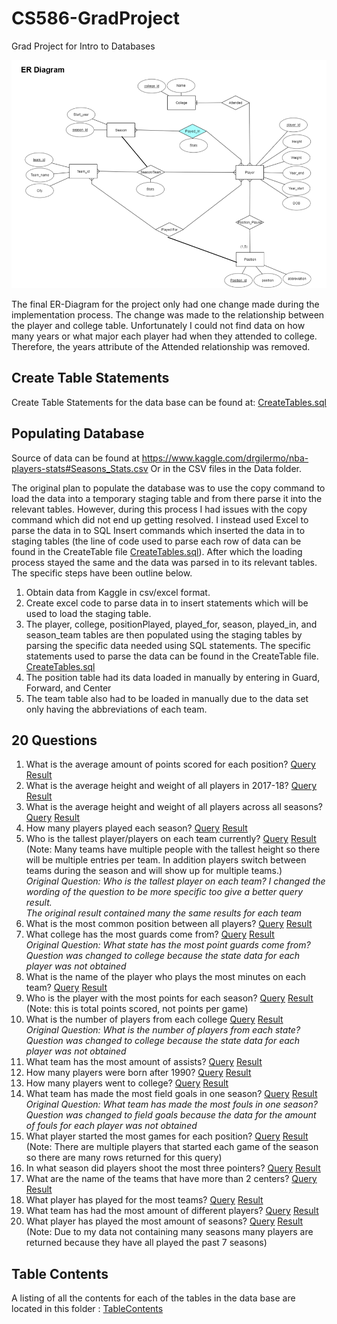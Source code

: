 # CS586-GradProject
Grad Project for Intro to Databases

![alt text](https://github.com/caameron/CS586-GradProject/blob/master/ER-Diagram.PNG)

The final ER-Diagram for the project only had one change made during the implementation process. The change was made to the
relationship between the player and college table. Unfortunately I could not find data on how many years or what major each
player had when they attended to college. Therefore, the years attribute of the Attended relationship was removed.

## Create Table Statements
Create Table Statements for the data base can be found at: [CreateTables.sql](https://github.com/caameron/CS586-GradProject/blob/master/CreateTables/CreateTable.sql)

## Populating Database

Source of data can be found at https://www.kaggle.com/drgilermo/nba-players-stats#Seasons_Stats.csv
Or in the CSV files in the Data folder.

The original plan to populate the database was to use the copy command to load the data into a temporary staging table and from
there parse it into the relevant tables. However, during this process I had issues with the copy command which did not end up
getting resolved. I instead used Excel to parse the data in to SQL Insert commands which inserted the data in to staging tables
(the line of code used to parse each row of data can be found in the CreateTable file [CreateTables.sql](https://github.com/caameron/CS586-GradProject/blob/master/CreateTables/CreateTable.sql)). After which the loading process stayed
the same and the data was parsed in to its relevant tables. The specific steps have been outline below.

1. Obtain data from Kaggle in csv/excel format.
2. Create excel code to parse data in to insert statements which will be used to load the staging table.
3. The player, college, positionPlayed, played_for, season, played_in, and season_team tables are then populated using the staging
   tables by parsing the specific data needed using SQL statements. The specific statements used to parse the data can be found in
   the CreateTable file. [CreateTables.sql](https://github.com/caameron/CS586-GradProject/blob/master/CreateTables/CreateTable.sql)
4. The position table had its data loaded in manually by entering in Guard, Forward, and Center
5. The team table also had to be loaded in manually due to the data set only having the abbreviations of each team.

## 20 Questions

1. What is the average amount of points scored for each position?
   [Query](https://github.com/caameron/CS586-GradProject/blob/master/Queries/1.sql)
   [Result](https://github.com/caameron/CS586-GradProject/blob/master/Query_Results/Result1.csv)
2. What is the average height and weight of all players in 2017-18?
   [Query](https://github.com/caameron/CS586-GradProject/blob/master/Queries/2.sql)
   [Result](https://github.com/caameron/CS586-GradProject/blob/master/Query_Results/Result2.csv)
3. What is the average height and weight of all players across all seasons?
   [Query](https://github.com/caameron/CS586-GradProject/blob/master/Queries/3.sql)
   [Result](https://github.com/caameron/CS586-GradProject/blob/master/Query_Results/Result3.csv)
4. How many players played each season?
   [Query](https://github.com/caameron/CS586-GradProject/blob/master/Queries/4.sql)
   [Result](https://github.com/caameron/CS586-GradProject/blob/master/Query_Results/Result4.csv)
5. Who is the tallest player/players on each team currently?
   [Query](https://github.com/caameron/CS586-GradProject/blob/master/Queries/5.sql)
   [Result](https://github.com/caameron/CS586-GradProject/blob/master/Query_Results/Result5.csv) <br />
   (Note: Many teams have multiple people with the tallest height so there will be multiple entries per team.
   In addition players switch between teams during the season and will show up for multiple teams.) <br />
   *Original Question: Who is the tallest player on each team?*
   *I changed the wording of the question to be more specific too give a better query result.* <br />
   *The original result contained many the same results for each team*
6. What is the most common position between all players?
   [Query](https://github.com/caameron/CS586-GradProject/blob/master/Queries/6.sql)
   [Result](https://github.com/caameron/CS586-GradProject/blob/master/Query_Results/Result6.csv)
7. What college has the most guards come from?
   [Query](https://github.com/caameron/CS586-GradProject/blob/master/Queries/7.sql)
   [Result](https://github.com/caameron/CS586-GradProject/blob/master/Query_Results/Result7.csv) <br />
   *Original Question: What state has the most point guards come from?* <br />
   *Question was changed to college because the state data for each player was not obtained*
8. What is the name of the player who plays the most minutes on each team?
   [Query](https://github.com/caameron/CS586-GradProject/blob/master/Queries/8.sql)
   [Result](https://github.com/caameron/CS586-GradProject/blob/master/Query_Results/Result8.csv)
9. Who is the player with the most points for each season?
   [Query](https://github.com/caameron/CS586-GradProject/blob/master/Queries/9.sql)
   [Result](https://github.com/caameron/CS586-GradProject/blob/master/Query_Results/Result9.csv) <br />
   (Note: this is total points scored, not points per game)
10. What is the number of players from each college
   [Query](https://github.com/caameron/CS586-GradProject/blob/master/Queries/10.sql)
   [Result](https://github.com/caameron/CS586-GradProject/blob/master/Query_Results/Result10.csv) <br />
   *Original Question: What is the number of players from each state?* <br />
   *Question was changed to college because the state data for each player was not obtained*
11. What team has the most amount of assists?
   [Query](https://github.com/caameron/CS586-GradProject/blob/master/Queries/11.sql)
   [Result](https://github.com/caameron/CS586-GradProject/blob/master/Query_Results/Result11.csv)
12. How many players were born after 1990?
   [Query](https://github.com/caameron/CS586-GradProject/blob/master/Queries/12.sql)
   [Result](https://github.com/caameron/CS586-GradProject/blob/master/Query_Results/Result12.csv)
13. How many players went to college?
   [Query](https://github.com/caameron/CS586-GradProject/blob/master/Queries/13.sql)
   [Result](https://github.com/caameron/CS586-GradProject/blob/master/Query_Results/Result13.csv)
14. What team has made the most field goals in one season?
   [Query](https://github.com/caameron/CS586-GradProject/blob/master/Queries/14.sql)
   [Result](https://github.com/caameron/CS586-GradProject/blob/master/Query_Results/Result14.csv) <br />
   *Original Question: What team has made the most fouls in one season?* <br />
   *Question was changed to field goals because the data for the amount of fouls for each player was not obtained*
15. What player started the most games for each position?
   [Query](https://github.com/caameron/CS586-GradProject/blob/master/Queries/15.sql)
   [Result](https://github.com/caameron/CS586-GradProject/blob/master/Query_Results/Result15.csv) <br />
   (Note: There are multiple players that started each game of the season so there are many rows returned for this query)
16. In what season did players shoot the most three pointers?
   [Query](https://github.com/caameron/CS586-GradProject/blob/master/Queries/16.sql)
   [Result](https://github.com/caameron/CS586-GradProject/blob/master/Query_Results/Result16.csv)
17. What are the name of the teams that have more than 2 centers?
   [Query](https://github.com/caameron/CS586-GradProject/blob/master/Queries/17.sql)
   [Result](https://github.com/caameron/CS586-GradProject/blob/master/Query_Results/Result17.csv)
18. What player has played for the most teams?
   [Query](https://github.com/caameron/CS586-GradProject/blob/master/Queries/18.sql)
   [Result](https://github.com/caameron/CS586-GradProject/blob/master/Query_Results/Result18.csv)
19. What team has had the most amount of different players?
   [Query](https://github.com/caameron/CS586-GradProject/blob/master/Queries/19.sql)
   [Result](https://github.com/caameron/CS586-GradProject/blob/master/Query_Results/Result19.csv)
20. What player has played the most amount of seasons?
   [Query](https://github.com/caameron/CS586-GradProject/blob/master/Queries/20.sql)
   [Result](https://github.com/caameron/CS586-GradProject/blob/master/Query_Results/Result20.csv) <br />
   (Note: Due to my data not containing many seasons many players are returned because they have all played the past 7 seasons)
   
## Table Contents
A listing of all the contents for each of the tables in the data base are located in this folder : [TableContents](https://github.com/caameron/CS586-GradProject/tree/master/TablesContents)
